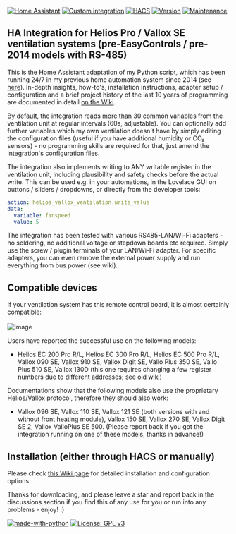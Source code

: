 [![Home Assistant](https://img.shields.io/badge/Home%20Assistant-%2341BDF5.svg)](https://www.home-assistant.io)
[![Custom integration](https://img.shields.io/badge/custom%20integration-%2341BDF5.svg)](https://www.home-assistant.io/getting-started/concepts-terminology)
[![HACS](https://img.shields.io/badge/HACS-default-green.svg)](https://github.com/hacs)
[![Version](https://img.shields.io/badge/Version-v2025.06.1-green.svg)](https://github.com/Tom-Bom-badil/home-assistant_helios-vallox/releases)
[![Maintenance](https://img.shields.io/badge/Maintained%3F-yes-green.svg)](https://GitHub.com/Tom-Bom-badil/home-assistant_helios-vallox/graphs/commit-activity)

## HA Integration for Helios Pro / Vallox SE ventilation systems (pre-EasyControls / pre-2014 models with RS-485)

This is the Home Assistant adaptation of my Python script, which has been running 24/7 in my previous home automation system since 2014 (see [here](https://github.com/Tom-Bom-badil/helios/wiki)). In-depth insights, how-to's, installation instructions,  adapter setup / configuration and a brief project history of the last 10 years of programming are documented in detail [on the Wiki](https://github.com/Tom-Bom-badil/home-assistant_helios-vallox/wiki).

By default, the integration reads more than 30 common variables from the ventilation unit at regular intervals (60s, adjustable). You can optionally add further variables which my own ventilation doesn't have by simply editing the configuration files (useful if you have additional humidity or CO₂ sensors) - no programming skills are required for that, just amend the integration's configuration files.

The integration also implements writing to ANY writable register in the ventilation unit, including plausibility and safety checks before the actual write. This can be used e.g. in your automations, in the Lovelace GUI on buttons / sliders / dropdowns, or directly from the developer tools:
```yaml
action: helios_vallox_ventilation.write_value
data:
  variable: fanspeed
  value: 5
```
The integration has been tested with various RS485-LAN/Wi-Fi adapters - no soldering, no additional voltage or stepdown boards etc required. Simply use the screw / plugin terminals of your LAN/Wi-Fi adapter. For specific adapters, you can even remove the external power supply and run everything from bus power (see wiki).

## Compatible devices

If your ventilation system has this remote control board, it is almost certainly compatible:<br/><br/>
![image](https://github.com/user-attachments/assets/9e7d9699-751b-4856-8c68-797182ef8303)

Users have reported the successful use on the following models:
- Helios EC 200 Pro R/L, Helios EC 300 Pro R/L, Helios EC 500 Pro R/L, Vallox 090 SE, Vallox 910 SE, Vallox Digit SE, Vallo Plus 350 SE, Vallo Plus 510 SE, Vallox 130D (this one requires changing a few register numbers due to different addresses; see [old wiki](https://github.com/Tom-Bom-badil/SmartHomeNG-Helios/wiki))

Documentations show that the following models also use the proprietary Helios/Vallox protocol, therefore they should also work:
- Vallox 096 SE, Vallox 110 SE, Vallox 121 SE (both versions with and without front heating module), Vallox 150 SE, Vallox 270 SE, Vallox Digit SE 2, Vallox ValloPlus SE 500. (Please report back if you got the integration running on one of these models, thanks in advance!)

## Installation (either through HACS or manually)

Please check [this Wiki page](https://github.com/Tom-Bom-badil/home-assistant_helios-vallox/wiki/Installation-and-setup-within-HA) for detailed installation and configuration options.

Thanks for downloading, and please leave a star and report back in the discussions section if you find this of any use for you or run into any problems - enjoy! :)

[![made-with-python](https://img.shields.io/badge/Made%20with-Python-1f425f.svg)](https://www.python.org/)
[![License: GPL v3](https://img.shields.io/badge/License-GPLv3-blue.svg)](https://www.gnu.org/licenses/gpl-3.0)
